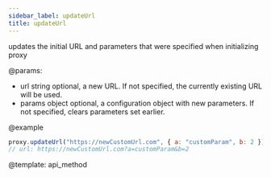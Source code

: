 ```yaml
---
sidebar_label: updateUrl
title: updateUrl
---          
```

updates the initial URL and parameters that were specified when initializing proxy


@params:
- url       string      optional, a new URL. If not specified, the currently existing URL will be used.
- params    object      optional, a configuration object with new parameters. If not specified, clears parameters set earlier.


@example
~~~js
proxy.updateUrl("https://newCustomUrl.com", { a: "customParam", b: 2 });
// url: https://newCustomUrl.com?a=customParam&b=2
~~~

@template:	api_method